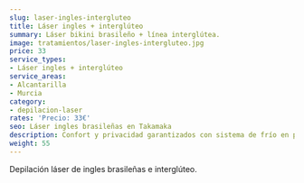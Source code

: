 ```yaml
---
slug: laser-ingles-intergluteo
title: Láser ingles + interglúteo
summary: Láser bikini brasileño + línea interglútea.
image: tratamientos/laser-ingles-intergluteo.jpg
price: 33
service_types:
- Láser ingles + interglúteo
service_areas:
- Alcantarilla
- Murcia
category:
- depilacion-laser
rates: 'Precio: 33€'
seo: Láser ingles brasileñas en Takamaka
description: Confort y privacidad garantizados con sistema de frío en punta.
weight: 55
---
```


Depilación láser de ingles brasileñas e interglúteo.
